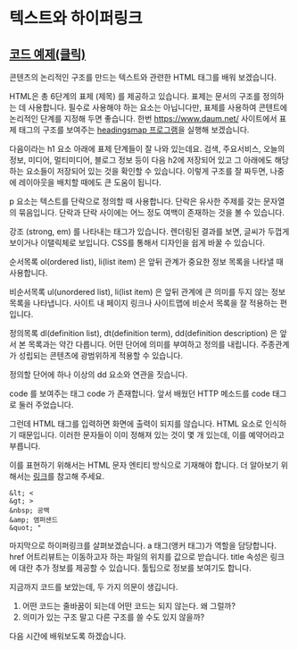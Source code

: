 # 텍스트와 하이퍼링크

## [코드 예제(클릭)](https://codepen.io/tinystone/pen/rRomBJ)

콘텐츠의 논리적인 구조를 만드는 텍스트와 관련한 HTML 태그를 배워 보겠습니다.

HTML은 총 6단계의 표제 (제목) 를 제공하고 있습니다. 표제는 문서의 구조를 정의하는 데 사용합니다. 필수로 사용해야 하는 요소는 아닙니다만, 표제를 사용하여 콘텐트에 논리적인 단계를 지정해 두면 좋습니다. 한번 https://www.daum.net/ 사이트에서 표제 태그의 구조를 보여주는 [headingsmap 프로그램](https://chrome.google.com/webstore/detail/headingsmap/flbjommegcjonpdmenkdiocclhjacmbi)을 실행해 보겠습니다.

다음이라는 h1 요소 아래에 표제 단계들이 잘 나와 있는데요. 검색, 주요서비스, 오늘의 정보, 미디어, 멀티미디어, 블로그 정보 등이 다음 h2에 저장되어 있고 그 아래에도 해당하는 요소들이 저장되어 있는 것을 확인할 수 있습니다. 이렇게 구조를 잘 짜두면, 나중에 레이아웃을 배치할 때에도 큰 도움이 됩니다.

p 요소는 텍스트를 단락으로 정의할 때 사용합니다. 단락은 유사한 주제를 갖는 문자열의 묶음입니다. 단락과 단락 사이에는 어느 정도 여백이 존재하는 것을 볼 수 있습니다.

강조 (strong, em) 를 나타내는 태그가 있습니다. 렌더링된 결과를 보면, 글씨가 두껍게 보이거나 이탤릭체로 보입니다. CSS를 통해서 디자인을 쉽게 바꿀 수 있습니다.

순서목록 ol(ordered list), li(list item) 은 앞뒤 관계가 중요한 정보 목록을 나타낼 때 사용합니다.

비순서목록 ul(unordered list), li(list item) 은 앞뒤 관계에 큰 의미를 두지 않는 정보 목록을 나타냅니다. 사이트 내 페이지 링크나 사이트맵에 비순서 목록을 잘 적용하는 편입니다.

정의목록 dl(definition list), dt(definition term), dd(definition description) 은 앞서 본 목록과는 약간 다릅니다. 어떤 단어에 의미를 부여하고 정의를 내립니다. 주종관계가 성립되는 콘텐츠에 광범위하게 적용할 수 있습니다.

정의할 단어에 하나 이상의 dd 요소와 연관을 짓습니다.

code 를 보여주는 태그 code 가 존재합니다. 앞서 배웠던 HTTP 메소드를 code 태그로 둘러 주었습니다.

그런데 HTML 태그를 입력하면 화면에 출력이 되지를 않습니다. HTML 요소로 인식하기 때문입니다. 이러한 문자들이 이미 정해져 있는 것이 몇 개 있는데, 이를 예약어라고 부릅니다.

이를 표현하기 위해서는 HTML 문자 엔티티 방식으로 기재해야 합니다. 더 알아보기 위해서는 [링크](https://developer.mozilla.org/en-US/docs/Glossary/Entity)를 참고해 주세요.

```
&lt; <
&gt; >
&nbsp; 공백
&amp; 앰퍼샌드
&quot; "
```

마지막으로 하이퍼링크를 살펴보겠습니다. a 태그(앵커 태그)가 역할을 담당합니다. href 어트리뷰트는 이동하고자 하는 파일의 위치를 값으로 받습니다. title 속성은 링크에 대란 추가 정보를 제공할 수 있습니다. 툴팁으로 정보를 보여기도 합니다.

지금까지 코드를 보았는데, 두 가지 의문이 생깁니다.

1. 어떤 코드는 줄바꿈이 되는데
   어떤 코드는 되지 않는다. 왜 그럴까?
2. 의미가 있는 구조 말고 다른 구조를 쓸 수도 있지 않을까?

다음 시간에 배워보도록 하겠습니다.
